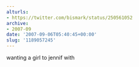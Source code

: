 ```yaml
---
alturls:
- https://twitter.com/bismark/status/250561052
archive:
- 2007-09
date: '2007-09-06T05:40:45+00:00'
slug: '1189057245'
---
```


wanting a girl to jennif with

